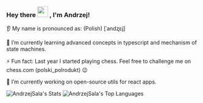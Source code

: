 <h3>
  Hey there <img src="https://media.giphy.com/media/hvRJCLFzcasrR4ia7z/giphy.gif" width="28"> , I'm Andrzej! 
</h3>

👂 My name is pronounced as: (Polish) [ˈandʐɛj]

📖 I’m currently learning advanced concepts in typescript and mechanism of state machines.

⚡ Fun fact: Last year I started playing chess. Feel free to challenge me on chess.com (polski_polrodukt) 😉

🔭 I’m currently working on open-source utils for react apps.

![AndrzejSala's Stats](https://github-readme-stats.vercel.app/api?username=AndrzejSala&theme=vue-dark&show_icons=true&hide_border=true&count_private=true)
![AndrzejSala's Top Languages](https://github-readme-stats.vercel.app/api/top-langs/?username=AndrzejSala&theme=vue-dark&show_icons=true&hide_border=true&layout=compact)

<!--
**AndrzejSala/AndrzejSala** is a ✨ _special_ ✨ repository because its `README.md` (this file) appears on your GitHub profile.

Here are some ideas to get you started:

- 🔭 I’m currently working on ...
- 🌱 I’m currently learning ...
- 👯 I’m looking to collaborate on ...
- 🤔 I’m looking for help with ...
- 💬 Ask me about ...
- 📫 How to reach me: ...
- 😄 Pronouns: ...
- ⚡ Fun fact: ...
-->
